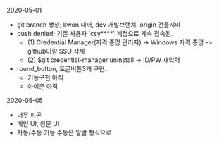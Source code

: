 2020-05-01

- git branch 생성; kwon 내꺼, dev 개발브랜치, origin 건들지마
- push denied; 기존 사용자 'csy****' 계정으로 계속 접속됨.
	- (1) Credential Manager(자격 증명 관리자) -> Windows 자격 증명 -> github이랑 SSO 삭제
	- (2) $git credential-manager uninstall -> ID/PW 재입력
- round_button, 토글버튼3개 구현.
	- 기능구현 아직
	- 아이콘 아직



2020-05-05

- 너무 피곤
- 메인 UI, 창문 UI 
- 자동/수동 기능
	수동은 알람 형식으로